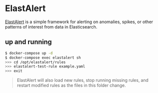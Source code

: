 ElastAlert
==========

[ElastAlert][1] is a simple framework for alerting on anomalies, spikes, or other
patterns of interest from data in Elasticsearch.

## up and running

```bash
$ docker-compose up -d
$ docker-compose exec elastalert sh
>>> cd /opt/elastalert/rules
>>> elastalert-test-rule example.yaml
>>> exit
```

> ElastAlert will also load new rules, stop running missing rules, and restart
> modified rules as the files in this folder change.

[1]: http://elastalert.readthedocs.io/en/latest/
